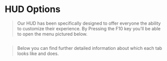 # HUD Options
> Our HUD has been specifically designed to offer everyone the ability to customize their experience. 
> By Pressing the F10 key you'll be able to open the menu pictured below. 

<figure><img src="../.gitbook/assets/BLCA5xmC9BNx.png" alt=""><figcaption></figcaption></figure>

> Below you can find further detailed information about which each tab looks like and does.